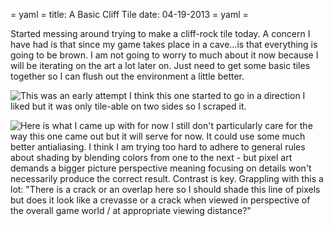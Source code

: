 = yaml =
title: A Basic Cliff Tile
date: 04-19-2013
= yaml =

Started messing around trying to make a cliff-rock tile today. A concern I have had is that since my game takes place in a cave...is that everything is going to be brown. I am not going to worry to much about it now because I will be iterating on the art a lot later on. Just need to get some basic tiles together so I can flush out the environment a little better.

![This was an early attempt](/images/posts/010-1.png)
I think this one started to go in a direction I liked but it was only tile-able on two sides so I scraped it.

![Here is what I came up with for now](/images/posts/010-2.png)
I still don't particularly care for the way this one came out but it will serve for now. It could use some much better antialiasing. I think I am trying too hard to adhere to general rules about shading by blending colors from one to the next - but pixel art demands a bigger picture perspective meaning focusing on details won't necessarily produce the correct result. Contrast is key. Grappling with this a lot: "There is a crack or an overlap here so I should shade this line of pixels but does it look like a crevasse or a crack when viewed in perspective of the overall game world / at appropriate viewing distance?"